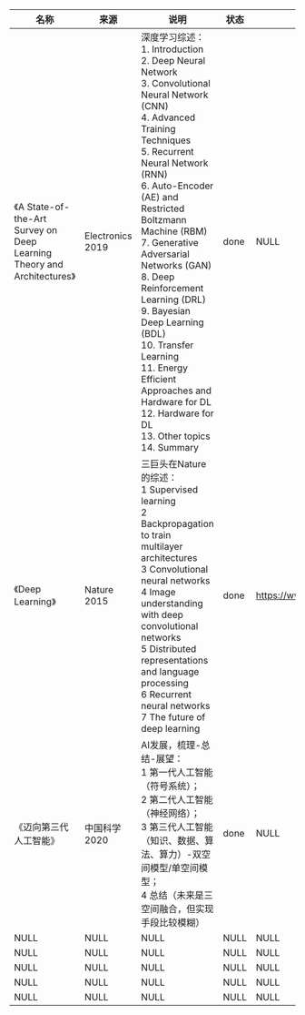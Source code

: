 |名称  |  来源   | 说明  |状态   | 备注  |
|  ----  | ----  |----  | ----  |----  |
| 《A State-of-the-Art Survey on Deep Learning Theory and Architectures》  | Electronics 2019 |深度学习综述：<br/> 1. Introduction<br/> 2. Deep Neural Network<br/> 3. Convolutional Neural Network (CNN)<br/> 4. Advanced Training Techniques<br/> 5. Recurrent Neural Network (RNN)<br/> 6. Auto-Encoder (AE) and Restricted Boltzmann Machine (RBM)<br/> 7. Generative Adversarial Networks (GAN)<br/> 8. Deep Reinforcement Learning (DRL)<br/> 9. Bayesian Deep Learning (BDL)<br/> 10. Transfer Learning<br/> 11. Energy Efficient Approaches and Hardware for DL<br/> 12. Hardware for DL<br/> 13. Other topics<br/> 14. Summary |done |NULL |
| 《Deep Learning》  | Nature 2015 |三巨头在Nature的综述：<br/> 1 Supervised learning<br/> 2 Backpropagation to train multilayer architectures<br/> 3 Convolutional neural networks<br/> 4 Image understanding with deep convolutional networks<br/> 5 Distributed representations and language processing<br/> 6 Recurrent neural networks<br/> 7 The future of deep learning |done |https://www.researchgate.net/publication/277411157_Deep_Learning |
| 《迈向第三代人工智能》| 中国科学2020 |AI发展，梳理-总结-展望：<br/>1 第一代人工智能（符号系统）；<br/>2 第二代人工智能（神经网络）；<br/>3 第三代人工智能（知识、数据、算法、算力）-双空间模型/单空间模型；<br/>4 总结（未来是三空间融合，但实现手段比较模糊）|done|NULL |
| NULL  | NULL |NULL |NULL |NULL |
| NULL  | NULL |NULL |NULL |NULL |
| NULL  | NULL |NULL |NULL |NULL |
| NULL  | NULL |NULL |NULL |NULL |
| NULL  | NULL |NULL |NULL |NULL |
